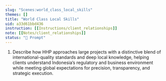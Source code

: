 ```yaml
---
slug: "Scenes:world_class_local_skills"
themes: []
title: "World Class Local Skills"
uid: a33d61bbd436
instruction: [[Instructions/client_relationships]]
note: [[Notes/client_relationships]]
status: "💬 Prompt"
---
```

1. Describe how HHP approaches large projects with a distinctive blend of international-quality standards and deep local knowledge, helping clients understand Indonesia’s regulatory and business environment while meeting global expectations for precision, transparency, and strategic execution.
